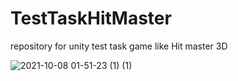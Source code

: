 # TestTaskHitMaster
repository for unity test task game like Hit master 3D

![2021-10-08 01-51-23 (1) (1)](https://user-images.githubusercontent.com/50411034/136474681-e422a7b3-6a76-431a-84fa-0a2fbb25e562.gif)
